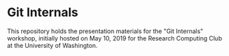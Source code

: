 # Git Internals 

This repository holds the presentation materials for the "Git Internals"
workshop, initially hosted on May 10, 2019 for the Research Computing Club at
the University of Washington.